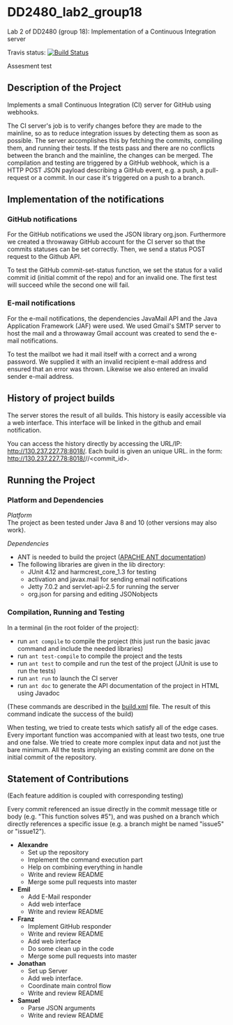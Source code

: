# DD2480_lab2_group18
Lab 2 of DD2480 (group 18): Implementation of a Continuous Integration server

Travis status: [![Build Status](https://travis-ci.org/apeinot/DD2480_lab2_group18.svg?branch=master)](https://travis-ci.org/apeinot/DD2480_lab2_group18)

Assesment test    

## Description of the Project
Implements a small Continuous Integration (CI) server for GitHub using webhooks.

The CI server's job is to verify changes before they are made to the mainline, so as to reduce integration issues by detecting them as soon as possible. The server accomplishes this by fetching the commits, compiling them, and running their tests. If the tests pass and there are no conflicts between the branch and the mainline, the changes can be merged. The compilation and testing are triggered by a GitHub webhook, which is a HTTP POST JSON payload describing a GitHub event, e.g. a push, a pull-request or a commit. In our case it's triggered on a push to a branch.

## Implementation of the notifications

### GitHub notifications

For the GitHub notifications we used the JSON library org.json. Furthermore we created a throwaway GitHub account for the CI server so that the commits statuses can be set correctly. Then, we send a status POST request to the Github API.

To test the GitHub commit-set-status function, we set the status for a valid commit id (initial commit of the repo) and for an invalid one. The first test will succeed while the second one will fail.

### E-mail notifications

For the e-mail notifications, the dependencies JavaMail API and the Java Application Framework (JAF) were used. We used Gmail's SMTP server to host the mail and a throwaway Gmail account was created to send the e-mail notifications.

To test the mailbot we had it mail itself with a correct and a wrong password. We supplied it with an invalid recipient e-mail address and ensured that an error was thrown. Likewise we also entered an invalid sender e-mail address.

## History of project builds

The server stores the result of all builds. This history is easily accessible via a web interface. This interface will be linked in the github and email notification.

You can access the history directly by accessing the URL/IP: http://130.237.227.78:8018/. Each build is given an unique URL. in the form: http://130.237.227.78:8018/<user>/<repository>/<commit_id>.

## Running the Project

### Platform and Dependencies

*Platform*  
The project as been tested under Java 8 and 10 (other versions may also work).

*Dependencies*  
* ANT is needed to build the project ([APACHE ANT documentation](https://ant.apache.org/manual/))
* The following libraries are given in the lib directory:
  * JUnit 4.12 and harmcrest_core_1.3 for testing
  * activation and javax.mail for sending email notifications
  * Jetty 7.0.2 and servlet-api-2.5 for running the server
  * org.json for parsing and editing JSONobjects

### Compilation, Running and Testing

In a terminal (in the root folder of the project):
* run `ant compile` to compile the project (this just run the basic javac command and include the needed libraries)
* run `ant test-compile` to compile the project and the tests
* run `ant test` to compile and run the test of the project (JUnit is use to run the tests)
* run `ant run` to launch the CI server
* run `ant doc` to generate the API documentation of the project in HTML using Javadoc

(These commands are described in the [build.xml](build.xml) file. The result of this command indicate the success of the build)

When testing, we tried to create tests which satisfy all of the edge cases. Every important function was accompanied with at least two tests, one true and one false. We tried to create more complex input data and not just the bare minimum. All the tests implying an existing commit are done on the initial commit of the repository.

## Statement of Contributions

(Each feature addition is coupled with corresponding testing)

Every commit referenced an issue directly in the commit message title or body (e.g. "This function solves #5"), and was pushed on a branch which directly references a specific issue (e.g. a branch might be named "issue5" or "issue12").

* **Alexandre**
  * Set up the repository
  * Implement the command execution part
  * Help on combining everything in handle
  * Write and review README
  * Merge some pull requests into master
* **Emil**
  * Add E-Mail responder
  * Add web interface
  * Write and review README
* **Franz**
  * Implement GitHub responder
  * Write and review README
  * Add web interface
  * Do some clean up in the code
  * Merge some pull requests into master
* **Jonathan**
  * Set up Server
  * Add web interface.
  * Coordinate main control flow
  * Write and review README
* **Samuel**
  * Parse JSON arguments
  * Write and review README
